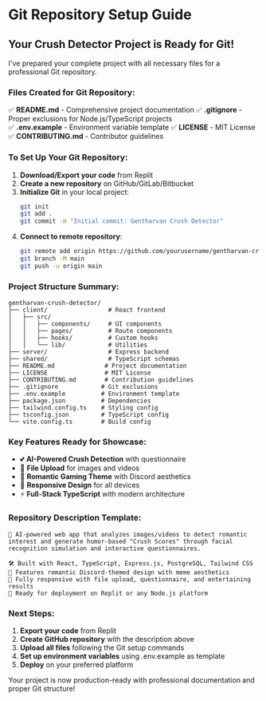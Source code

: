 # Git Repository Setup Guide

## Your Crush Detector Project is Ready for Git!

I've prepared your complete project with all necessary files for a professional Git repository.

### Files Created for Git Repository:

✅ **README.md** - Comprehensive project documentation
✅ **.gitignore** - Proper exclusions for Node.js/TypeScript projects  
✅ **.env.example** - Environment variable template
✅ **LICENSE** - MIT License
✅ **CONTRIBUTING.md** - Contributor guidelines

### To Set Up Your Git Repository:

1. **Download/Export your code** from Replit
2. **Create a new repository** on GitHub/GitLab/Bitbucket
3. **Initialize Git** in your local project:
   ```bash
   git init
   git add .
   git commit -m "Initial commit: Gentharvan Crush Detector"
   ```
4. **Connect to remote repository**:
   ```bash
   git remote add origin https://github.com/yourusername/gentharvan-crush-detector.git
   git branch -M main
   git push -u origin main
   ```

### Project Structure Summary:

```
gentharvan-crush-detector/
├── client/                 # React frontend
│   ├── src/
│   │   ├── components/     # UI components
│   │   ├── pages/          # Route components  
│   │   ├── hooks/          # Custom hooks
│   │   └── lib/            # Utilities
├── server/                 # Express backend
├── shared/                 # TypeScript schemas
├── README.md              # Project documentation
├── LICENSE                # MIT License
├── CONTRIBUTING.md        # Contribution guidelines
├── .gitignore            # Git exclusions
├── .env.example          # Environment template
├── package.json          # Dependencies
├── tailwind.config.ts    # Styling config
├── tsconfig.json         # TypeScript config
└── vite.config.ts        # Build config
```

### Key Features Ready for Showcase:

- 💕 **AI-Powered Crush Detection** with questionnaire
- 📁 **File Upload** for images and videos  
- 🎨 **Romantic Gaming Theme** with Discord aesthetics
- 📱 **Responsive Design** for all devices
- ⚡ **Full-Stack TypeScript** with modern architecture

### Repository Description Template:

```
🔮 AI-powered web app that analyzes images/videos to detect romantic interest and generate humor-based "Crush Scores" through facial recognition simulation and interactive questionnaires.

🛠️ Built with React, TypeScript, Express.js, PostgreSQL, Tailwind CSS
🎨 Features romantic Discord-themed design with meme aesthetics  
📱 Fully responsive with file upload, questionnaire, and entertaining results
🚀 Ready for deployment on Replit or any Node.js platform
```

### Next Steps:

1. **Export your code** from Replit
2. **Create GitHub repository** with the description above
3. **Upload all files** following the Git setup commands
4. **Set up environment variables** using .env.example as template
5. **Deploy** on your preferred platform

Your project is now production-ready with professional documentation and proper Git structure!